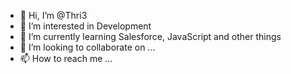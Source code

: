 - 👋 Hi, I’m @Thri3
- 👀 I’m interested in Development
- 🌱 I’m currently learning Salesforce, JavaScript and other things
- 💞️ I’m looking to collaborate on ...
- 📫 How to reach me ...

<!---
Thri3/Thri3 is a ✨ special ✨ repository because its `README.md` (this file) appears on your GitHub profile.
You can click the Preview link to take a look at your changes.
--->
